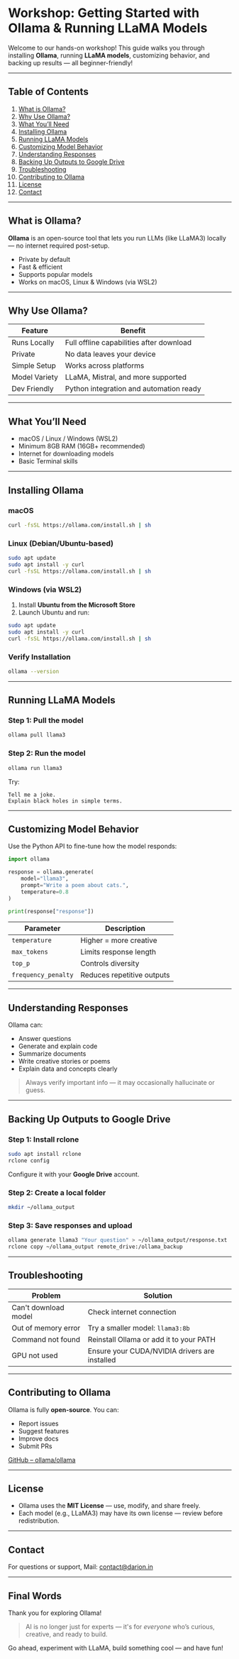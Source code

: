 # Workshop: Getting Started with Ollama & Running LLaMA Models

Welcome to our hands-on workshop! This guide walks you through installing **Ollama**, running **LLaMA models**, customizing behavior, and backing up results — all beginner-friendly!

---

## Table of Contents

1. [What is Ollama?](#what-is-ollama)
2. [Why Use Ollama?](#why-use-ollama)
3. [What You’ll Need](#what-youll-need)
4. [Installing Ollama](#installing-ollama)
5. [Running LLaMA Models](#running-llama-models)
6. [Customizing Model Behavior](#customizing-model-behavior)
7. [Understanding Responses](#understanding-responses)
8. [Backing Up Outputs to Google Drive](#backing-up-outputs-to-google-drive)
9. [Troubleshooting](#troubleshooting)
10. [Contributing to Ollama](#contributing-to-ollama)
11. [License](#license)
12. [Contact](#contact)

---

## What is Ollama?

**Ollama** is an open-source tool that lets you run LLMs (like LLaMA3) locally — no internet required post-setup.

* Private by default
* Fast & efficient
* Supports popular models
* Works on macOS, Linux & Windows (via WSL2)

---

## Why Use Ollama?

| Feature       | Benefit                                  |
| ------------- | ---------------------------------------- |
| Runs Locally  | Full offline capabilities after download |
| Private       | No data leaves your device               |
| Simple Setup  | Works across platforms                   |
| Model Variety | LLaMA, Mistral, and more supported       |
| Dev Friendly  | Python integration and automation ready  |

---

## What You’ll Need

* macOS / Linux / Windows (WSL2)
* Minimum 8GB RAM (16GB+ recommended)
* Internet for downloading models
* Basic Terminal skills

---

## Installing Ollama

### macOS

```bash
curl -fsSL https://ollama.com/install.sh | sh
```

### Linux (Debian/Ubuntu-based)

```bash
sudo apt update
sudo apt install -y curl
curl -fsSL https://ollama.com/install.sh | sh
```

### Windows (via WSL2)

1. Install **Ubuntu from the Microsoft Store**
2. Launch Ubuntu and run:

```bash
sudo apt update
sudo apt install -y curl
curl -fsSL https://ollama.com/install.sh | sh
```

### Verify Installation

```bash
ollama --version
```

---

## Running LLaMA Models

### Step 1: Pull the model

```bash
ollama pull llama3
```

### Step 2: Run the model

```bash
ollama run llama3
```

Try:

```text
Tell me a joke.
Explain black holes in simple terms.
```

---

## Customizing Model Behavior

Use the Python API to fine-tune how the model responds:

```python
import ollama

response = ollama.generate(
    model="llama3",
    prompt="Write a poem about cats.",
    temperature=0.8
)

print(response["response"])
```

| Parameter           | Description                |
| ------------------- | -------------------------- |
| `temperature`       | Higher = more creative     |
| `max_tokens`        | Limits response length     |
| `top_p`             | Controls diversity         |
| `frequency_penalty` | Reduces repetitive outputs |

---

## Understanding Responses

Ollama can:

* Answer questions
* Generate and explain code
* Summarize documents
* Write creative stories or poems
* Explain data and concepts clearly

> Always verify important info — it may occasionally hallucinate or guess.

---

## Backing Up Outputs to Google Drive

### Step 1: Install rclone

```bash
sudo apt install rclone
rclone config
```

Configure it with your **Google Drive** account.

### Step 2: Create a local folder

```bash
mkdir ~/ollama_output
```

### Step 3: Save responses and upload

```bash
ollama generate llama3 "Your question" > ~/ollama_output/response.txt
rclone copy ~/ollama_output remote_drive:/ollama_backup
```

---

## Troubleshooting

| Problem              | Solution                                      |
| -------------------- | --------------------------------------------- |
| Can't download model | Check internet connection                     |
| Out of memory error  | Try a smaller model: `llama3:8b`              |
| Command not found    | Reinstall Ollama or add it to your PATH       |
| GPU not used         | Ensure your CUDA/NVIDIA drivers are installed |

---

## Contributing to Ollama

Ollama is fully **open-source**. You can:

* Report issues
* Suggest features
* Improve docs
* Submit PRs

[GitHub – ollama/ollama](https://github.com/ollama/ollama)

---

## License

* Ollama uses the **MIT License** — use, modify, and share freely.
* Each model (e.g., LLaMA3) may have its own license — review before redistribution.

---

## Contact

For questions or support, Mail: contact@darion.in

---

## Final Words

Thank you for exploring Ollama!

> AI is no longer just for experts — it's for *everyone* who’s curious, creative, and ready to build.

Go ahead, experiment with LLaMA, build something cool — and have fun!
